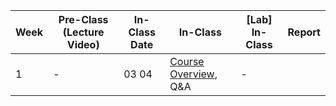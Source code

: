 |     Week    |     Pre-Class (Lecture Video)                        | In-Class Date |            In-Class                 |     [Lab] In-Class                 |     Report              |
|-------------|------------------------------------------------------|--|------------------------------|------------------------------------|-------------------------|
|     1       |     -                                                | 03 04  |     [Course Overview](), Q&A     |     -                              |                         |
